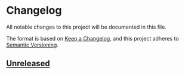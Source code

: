 # Changelog

All notable changes to this project will be documented in this file.

The format is based on [Keep a Changelog][keep_a_changelog],
and this project adheres to [Semantic Versioning][semver].

## [Unreleased]


[Unreleased]: https://github.com/prettygoodtech/namespaced-web-storage/compare/e61e635ae62b128ef724ee3ab981e9a935fe2c2d...HEAD
[keep_a_changelog]: https://keepachangelog.com/en/1.0.0/
[semver]: https://semver.org/spec/v2.0.0.html